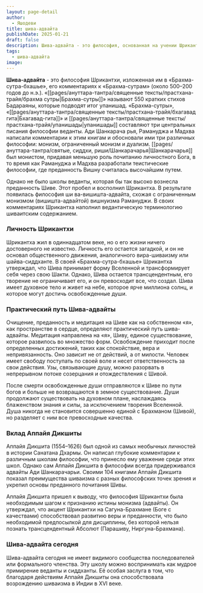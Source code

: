 ```yaml
---
layout: page-detail
author:
  - Яшодеви
title: шива-адвайта
publishDate: 2025-01-21
draft: false
description: Шива-адвайта - это философия, основанная на учении Шрикантхи, которая интегрирует идеи монизма и преданности Шиве. В основе этого учения лежит концепция того, что Шива и его творение - это одно и то же, и что освобождение возможно через преданность и медитацию, направленную на осознание единства с Шивой.
tags:
  - шива-адвайта
image:
---
```

**Шива-адвайта** - это философия Шрикантхи, изложенная им в «Брахма-сутра-бхашье», его комментариях к «Брахма-сутрам» (около 500–200 годов до н.э.). «[[pages/ануттара-тантра/священные тексты/прастхана-трайя/брахма сутры|Брахма-сутры]]» называют 550 кратких стихов Бадараяны, которые подводят итог упанишад. «Брахма-сутры», «[[pages/ануттара-тантра/священные тексты/прастхана-трайя/бхагавад гита|Бхагавад-гита]]» и [[pages/ануттара-тантра/священные тексты/прастхана-трайя/упанишады|упанишады]] составляют три центральных писания философии веданты. Ади Шанкарача рья, Рамануджа и Мадхва написали комментарии к этим книгам и обосновали ими три различных философии: монизм, ограниченный монизм и дуализм. [[pages/ануттара-тантра/святые, сиддхи, риши/Шанкарачарья|Шанкарачарья]] был монистом, придавая меньшую роль почитанию личностного Бога, в то время как Рамануджа и Мадхва разработали теистические философии, где преданность Вишну считалась высочайшим путем.

Однако не было школы веданты, которая бы так высоко вознесла преданность Шиве. Этот пробел и восполнил Шрикантха. В результате появилась философия ши ва-вишишта-адвайта, схожая с ограниченным монизмом (вишишта-адвайтой) вишнуизма Рамануджи. В своих комментариях Шрикантха наполнил ведантическую терминологию шиваитским содержанием.

### Личность Шрикантхи

Шрикантха жил в одиннадцатом веке, но о его жизни ничего достоверного не известно. Личность его остается загадкой, и он не основал общественного движения, аналогичного вира-шиваизму или шайва-сиддханте. В своей «Брахма-сутра-бхашье» Шрикантха утверждал, что Шива принимает форму Вселенной и трансформирует себя через свою Шакти. Однако, Шива остается трансцендентным, его творение не ограничивает его, и он превосходит все, что создал. Шива имеет духовное тело и живет на небе, которое ярче миллиона солнц, и которое могут достичь освобожденные души.

### Практический путь Шива-адвайты

Очищение, преданность и медитация на Шиве как на собственном «я», как пространстве в сердце, определяют практический путь шива-адвайты. Медитация направлена на «я», Шиву, единое существование, которое развилось во множество форм. Освобождение приходит после определенных достижений, таких как спокойствие, вера и непривязанность. Оно зависит не от действий, а от милости. Человек имеет свободу поступать по своей воле и несет ответственность за свои действия. Узы, связывающие душу, можно разорвать в непрерывном потоке созерцания и отождествления с Шивой.

После смерти освобожденные души отправляются к Шиве по пути богов и больше не возвращаются в земное существование. Души продолжают существовать на духовном плане, наслаждаясь блаженством знания и силы, за исключением творения Вселенной. Душа никогда не становится совершенно единой с Брахманом (Шивой), но разделяет с ним все превосходные качества.

### Вклад Аппайя Дикшиты

Аппайя Дикшита (1554–1626) был одной из самых необычных личностей в истории Санатана Дхармы. Он написал глубокие комментарии к различным школам философии, что принесло ему уважение среди этих школ. Однако сам Аппайя Дикшита в философии всегда придерживался адвайты Ади Шанкарачарьи. Своими 104 книгами Аппайя Дикшита показал преимущества шиваизма с разных философских точек зрения и укрепил основы преданного почитания Шивы.

Аппайя Дикшита пришел к выводу, что философия Шрикантхи была необходимым шагом к признанию истины монизма (адвайты). Он утверждал, что акцент Шрикантхи на Сагуна-Брахмане (Боге с качествами) способствовал развитию веры и преданности, что было необходимой предпосылкой для дисциплины, без которой нельзя познать трансцендентный Абсолют (Парашиву, Ниргуна-Брахмана).

### Шива-адвайта сегодня

Шива-адвайта сегодня не имеет видимого сообщества последователей или формального членства. Эту школу можно воспринимать как мудрое примирение веданты и сиддханты. Её особая заслуга в том, что благодаря действиям Аппайя Дикшиты она способствовала возрождению шиваизма в Индии в XVI веке.